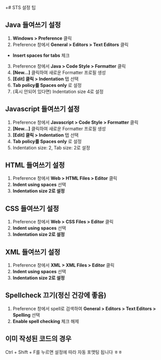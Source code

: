 +# STS 설정 팁

## Java 들여쓰기 설정
1. **Windows > Preference** 클릭
2. Preference 창에서 **General > Editors > Text Editors** 클릭
  + **Insert spaces for tabs** 체크
3. Preference 창에서 **Java > Code Style > Formatter** 클릭
4. **[New...]** 클릭하여 새로운 Formatter 프로필 생성
5. **[Edit] 클릭 > Indentation** 탭 선택
6. **Tab policy를 Spaces only** 로 설정
7. (혹시 안되어 있다면) Indentation size 4로 설정

## Javascript 들여쓰기 설정
1. Preference 창에서 **Javascript > Code Style > Formatter** 클릭
2. **[New...]** 클릭하여 새로운 Formatter 프로필 생성
3. **[Edit] 클릭 > Indentation** 탭 선택
4. **Tab policy를 Spaces only** 로 설정
5. Indentation size: 2, Tab size: 2로 설정

## HTML 들여쓰기 설정
1. Preference 창에서 **Web > HTML Files > Editor** 클릭
2. **Indent using spaces** 선택
3. **Indentation size 2로 설정**

## CSS 들여쓰기 설정
1. Preference 창에서 **Web > CSS Files > Editor** 클릭
2. **Indent using spaces** 선택
3. **Indentation size 2로 설정**

## XML 들여쓰기 설정
1. Preference 창에서 **XML > XML Files > Editor** 클릭
2. **Indent using spaces** 선택
3. **Indentation size 2로 설정**

## Spellcheck 끄기(정신 건강에 좋음)
1. Preference 창에서 spell로 검색하여 **General > Editors > Text Editors > Spelling** 선택
2. **Enable spell checking** 체크 해제

## 이미 작성된 코드의 경우
Ctrl + Shift + F를 누르면 설정에 따라 자동 포맷팅 됩니다 ㅎㅎ
